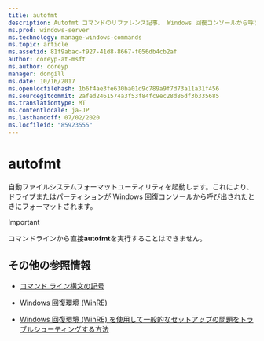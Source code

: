 ```yaml
---
title: autofmt
description: Autofmt コマンドのリファレンス記事。 Windows 回復コンソールから呼び出されたときに、ドライブまたはパーティションをフォーマットします。
ms.prod: windows-server
ms.technology: manage-windows-commands
ms.topic: article
ms.assetid: 81f9abac-f927-41d8-8667-f056db4cb2af
author: coreyp-at-msft
ms.author: coreyp
manager: dongill
ms.date: 10/16/2017
ms.openlocfilehash: 1b6f4ae3fe630ba01d9c789a9f7d73a11a31f456
ms.sourcegitcommit: 2afed2461574a3f53f84fc9ec28d86df3b335685
ms.translationtype: MT
ms.contentlocale: ja-JP
ms.lasthandoff: 07/02/2020
ms.locfileid: "85923555"
---
```

# <a name="autofmt"></a>autofmt

自動ファイルシステムフォーマットユーティリティを起動します。これにより、ドライブまたはパーティションが Windows 回復コンソールから呼び出されたときにフォーマットされます。

> [!IMPORTANT]
> コマンドラインから直接**autofmt**を実行することはできません。

## <a name="additional-references"></a>その他の参照情報

- [コマンド ライン構文の記号](command-line-syntax-key.md)

- [Windows 回復環境 (WinRE)](https://docs.microsoft.com/windows-hardware/manufacture/desktop/windows-recovery-environment--windows-re--technical-reference)

- [Windows 回復環境 (WinRE) を使用して一般的なセットアップの問題をトラブルシューティングする方法](https://support.microsoft.com/help/4026030/how-to-use-windows-recovery-environment-winre-to-troubleshoot-common-s)
